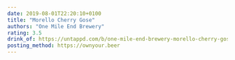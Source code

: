 ```yaml
---
date: 2019-08-01T22:20:10+0100
title: "Morello Cherry Gose"
authors: "One Mile End Brewery"
rating: 3.5
drink_of: https://untappd.com/b/one-mile-end-brewery-morello-cherry-gose/1797903
posting_method: https://ownyour.beer
---
```

